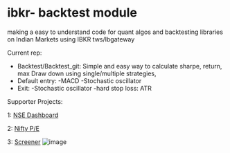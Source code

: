 # ibkr- backtest module
<p>making a easy to understand code for quant algos and backtesting libraries on Indian Markets using IBKR tws/Ibgateway</p>

Current rep:
  + Backtest/Backtest_git: Simple and easy way to calculate sharpe, return, max Draw down using single/multiple strategies,
  + Default entry:
      -MACD 
      -Stochastic oscillator
  + Exit:
      -Stochastic oscillator
      -hard stop loss: ATR
  
Supporter Projects:

1: <a href="https://github.com/bbmusa/NSE-Stock-Dashboard">NSE Dashboard</a>

2: <a href="https://github.com/bbmusa/Nifty-PE">Nifty P/E</a>

3: <a href="https://github.com/bbmusa/stock_screener_nifty50">Screener</a>
![image](https://user-images.githubusercontent.com/65719349/202381079-a62a0816-0264-40e6-b3c8-95e883daa068.png)
